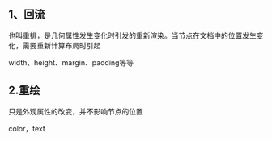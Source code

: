 ## 1、回流

也叫重排，是几何属性发生变化时引发的重新渲染。当节点在文档中的位置发生变化，需要重新计算布局时引起

width、height、margin、padding等等



## 2.重绘

只是外观属性的改变，并不影响节点的位置

color，text